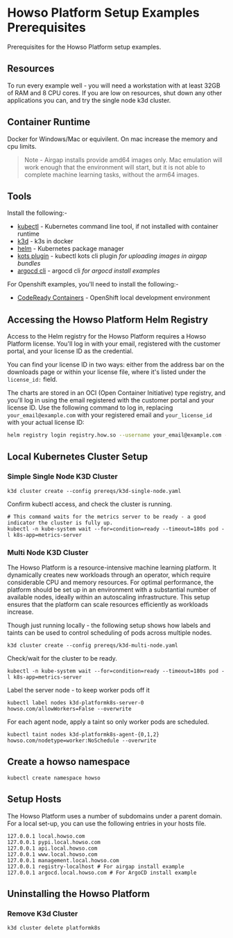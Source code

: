 # Howso Platform Setup Examples Prerequisites

Prerequisites for the Howso Platform setup examples.

## Resources
To run every example well - you will need a workstation with at least 32GB of RAM and 8 CPU cores.  If you are low on resources, shut down any other applications you can, and try the single node k3d cluster.

## Container Runtime
Docker for Windows/Mac or equivilent.  On mac increase the memory and cpu limits.

> Note - Airgap installs provide amd64 images only.  Mac emulation will work enough that the environment will start, but it is not able to complete machine learning tasks, without the arm64 images.

## Tools

Install the following:-

- [kubectl](https://kubernetes.io/docs/tasks/tools/) - Kubernetes command line tool, if not installed with container runtime 
- [k3d](https://k3d.io/) - k3s in docker
- [helm](https://helm.sh/) - Kubernetes package manager
- [kots plugin](https://kots.io/kots-cli/) - kubectl kots cli plugin _for uploading images in airgap bundles_
- [argocd cli](https://argo-cd.readthedocs.io/en/stable/cli_installation/) - argocd cli _for argocd install examples_


For Openshift examples, you'll need to install the following:-

- [CodeReady Containers](https://developers.redhat.com/products/codeready-containers/overview) - OpenShift local development environment 


## Accessing the Howso Platform Helm Registry
Access to the Helm registry for the Howso Platform requires a Howso Platform license.  You'll log in with your email, registered with the customer portal, and your license ID as the credential.

You can find your license ID in two ways: either from the address bar on the downloads page or within your license file, where it's listed under the `license_id:` field.

The charts are stored in an OCI (Open Container Initiative) type registry, and you'll log in using the email registered with the customer portal and your license ID. Use the following command to log in, replacing `your_email@example.com` with your registered email and `your_license_id` with your actual license ID:

```bash
helm registry login registry.how.so --username your_email@example.com --password your_license_id
```


## Local Kubernetes Cluster Setup 

### Simple Single Node K3D Cluster

```
k3d cluster create --config prereqs/k3d-single-node.yaml
```

Confirm kubectl access, and check the cluster is running.
```
# This command waits for the metrics server to be ready - a good indicator the cluster is fully up.
kubectl -n kube-system wait --for=condition=ready --timeout=180s pod -l k8s-app=metrics-server
```


### Multi Node K3D Cluster

The Howso Platform is a resource-intensive machine learning platform. It dynamically creates new workloads through an operator, which require considerable CPU and memory resources. For optimal performance, the platform should be set up in an environment with a substantial number of available nodes, ideally within an autoscaling infrastructure. This setup ensures that the platform can scale resources efficiently as workloads increase.

Though just running locally - the following setup shows how labels and taints can be used to control scheduling of pods across multiple nodes.


```
k3d cluster create --config prereqs/k3d-multi-node.yaml
```

Check/wait for the cluster to be ready.
```
kubectl -n kube-system wait --for=condition=ready --timeout=180s pod -l k8s-app=metrics-server
```

Label the server node - to keep worker pods off it
```
kubectl label nodes k3d-platformk8s-server-0 howso.com/allowWorkers=False --overwrite
```

For each agent node, apply a taint so only worker pods are scheduled.
```
kubectl taint nodes k3d-platformk8s-agent-{0,1,2} howso.com/nodetype=worker:NoSchedule --overwrite
```

## Create a howso namespace
```
kubectl create namespace howso
```

## Setup Hosts
The Howso Platform uses a number of subdomains under a parent domain.  For a local set-up, you can use the following entries in your hosts file.
```
127.0.0.1 local.howso.com
127.0.0.1 pypi.local.howso.com
127.0.0.1 api.local.howso.com
127.0.0.1 www.local.howso.com
127.0.0.1 management.local.howso.com
127.0.0.1 registry-localhost # For airgap install example
127.0.0.1 argocd.local.howso.com # For ArgoCD install example
```

## Uninstalling the Howso Platform

### Remove K3d Cluster
```
k3d cluster delete platformk8s
```
